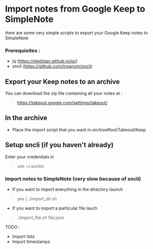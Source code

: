 # Import notes from Google Keep to SimpleNote
Here are some very simple scripts to export your Google Keep notes to SimpleNote  
### Prerequisites : 
* jq (https://stedolan.github.io/jq/)
* sncli (https://github.com/insanum/sncli)
## Export your Keep notes to an archive
You can download the zip file containing all your notes at : 
> https://takeout.google.com/settings/takeout/
## In the archive
* Place the import script that you want in *archiveRoot*/Takeout/Keep

## Setup sncli (if you haven't already)
Enter your credentials in
> vim ~/.snclirc

### Import notes to SimpleNote (very slow because of sncli)
* If you want to import everything in the directory launch
> yes | ./import_dir.sh
 * If you want to import a particular file lauch
> ./import_file.sh file.json

TODO :
* Import lists
* Import timestamps
